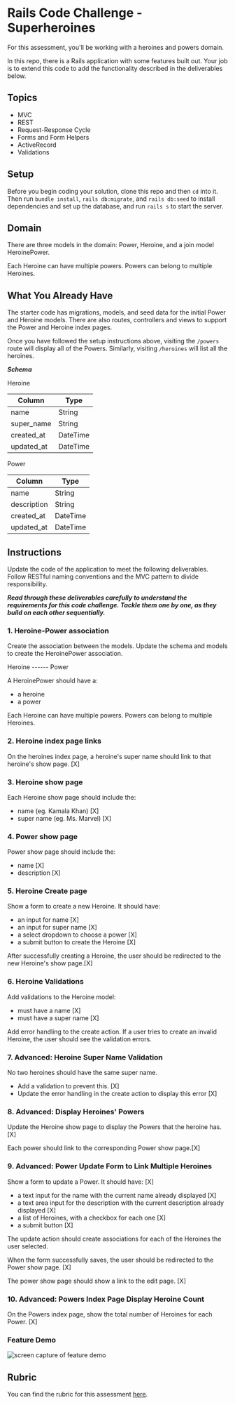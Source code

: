 # Rails Code Challenge - Superheroines

For this assessment, you'll be working with a heroines and powers domain.

In this repo, there is a Rails application with some features built out. Your job is to extend this code to add the functionality described in the deliverables below.

## Topics

- MVC
- REST
- Request-Response Cycle
- Forms and Form Helpers
- ActiveRecord
- Validations

## Setup

Before you begin coding your solution, clone this repo and then `cd` into it. Then run `bundle install`, `rails db:migrate`, and `rails db:seed` to install dependencies and set up the database, and run `rails s` to start the server.

## Domain

There are three models in the domain: Power, Heroine, and a join model HeroinePower.

Each Heroine can have multiple powers. Powers can belong to multiple Heroines.

## What You Already Have

The starter code has migrations, models, and seed data for the initial Power and Heroine models. There are also routes, controllers and views to support the Power and Heroine index pages.

Once you have followed the setup instructions above, visiting the `/powers` route will display all of the Powers. Similarly, visiting `/heroines` will list all the heroines.

**_Schema_**

Heroine

| Column     | Type     |
| ---------- | -------- |
| name       | String   |
| super_name | String   |
| created_at | DateTime |
| updated_at | DateTime |

Power

| Column      | Type     |
| ----------- | -------- |
| name        | String   |
| description | String   |
| created_at  | DateTime |
| updated_at  | DateTime |

## Instructions

Update the code of the application to meet the following deliverables. Follow RESTful naming conventions and the MVC pattern to divide responsibility.

**_Read through these deliverables carefully to understand the requirements for this code challenge. Tackle them one by one, as they build on each other sequentially._**

### 1. Heroine-Power association

Create the association between the models. Update the schema and models to create the HeroinePower association.

Heroine ---<HeroinePower>--- Power

A HeroinePower should have a:

- a heroine
- a power

Each Heroine can have multiple powers. Powers can belong to multiple Heroines.

### 2. Heroine index page links

On the heroines index page, a heroine's super name should link to that heroine's show page. [X]

### 3. Heroine show page

Each Heroine show page should include the:

- name (eg. Kamala Khan) [X]
- super name (eg. Ms. Marvel) [X]

### 4. Power show page

Power show page should include the:

- name [X]
- description [X]

### 5. Heroine Create page

Show a form to create a new Heroine. It should have:

- an input for name [X]
- an input for super name [X]
- a select dropdown to choose a power [X]
- a submit button to create the Heroine [X]

After successfully creating a Heroine, the user should be redirected to the new Heroine's show page.[X]

### 6. Heroine Validations

Add validations to the Heroine model:

- must have a name [X]
- must have a super name [X]

Add error handling to the create action. If a user tries to create an invalid Heroine, the user should see the validation errors.

### 7. Advanced: Heroine Super Name Validation

No two heroines should have the same super name.

- Add a validation to prevent this. [X]
- Update the error handling in the create action to display this error [X]

### 8. Advanced: Display Heroines' Powers

Update the Heroine show page to display the Powers that the heroine has. [X]

Each power should link to the corresponding Power show page.[X]

### 9. Advanced: Power Update Form to Link Multiple Heroines

Show a form to update a Power. It should have: [X]

- a text input for the name with the current name already displayed [X]
- a text area input for the description with the current description already displayed [X]
- a list of Heroines, with a checkbox for each one [X]
- a submit button [X]

The update action should create associations for each of the Heroines the user selected.

When the form successfully saves, the user should be redirected to the Power show page. [X]

The power show page should show a link to the edit page. [X]

### 10. Advanced: Powers Index Page Display Heroine Count

On the Powers index page, show the total number of Heroines for each Power. [X]

### Feature Demo

![screen capture of feature demo](heroines-features-demo.gif)

## Rubric

You can find the rubric for this assessment [here](https://github.com/learn-co-curriculum/se-rubrics/blob/master/module-2.md).
